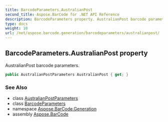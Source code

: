 ```yaml
---
title: BarcodeParameters.AustralianPost
second_title: Aspose.BarCode for .NET API Reference
description: BarcodeParameters property. AustralianPost barcode parameters
type: docs
weight: 10
url: /net/aspose.barcode.generation/barcodeparameters/australianpost/
---
```

## BarcodeParameters.AustralianPost property

AustralianPost barcode parameters.

```csharp
public AustralianPostParameters AustralianPost { get; }
```

### See Also

* class [AustralianPostParameters](../../australianpostparameters/)
* class [BarcodeParameters](../)
* namespace [Aspose.BarCode.Generation](../../barcodeparameters/)
* assembly [Aspose.BarCode](../../../)


